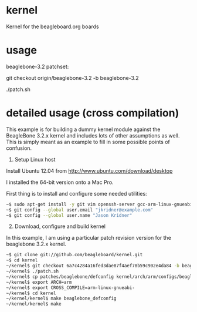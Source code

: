kernel
======

Kernel for the beagleboard.org boards

usage
======

beaglebone-3.2 patchset:

git checkout origin/beaglebone-3.2 -b beaglebone-3.2

./patch.sh

detailed usage (cross compilation)
==============

This example is for building a dummy kernel module against the BeagleBone
3.2.x kernel and includes lots of other assumptions as well. This is simply
meant as an example to fill in some possible points of confusion.

1. Setup Linux host

 Install Ubuntu 12.04 from http://www.ubuntu.com/download/desktop

 I installed the 64-bit version onto a Mac Pro.

 First thing is to install and configure some needed utilities:

 ```bash
 ~$ sudo apt-get install -y git vim openssh-server gcc-arm-linux-gnueabi
 ~$ git config --global user.email "jkridner@example.com"
 ~$ git config --global user.name "Jason Kridner"
 ```

2. Download, configure and build kernel

 In this example, I am using a particular patch revision version for the
 beaglebone 3.2.x kernel.

 ```bash
 ~$ git clone git://github.com/beagleboard/kernel.git
 ~$ cd kernel
 ~/kernel$ git checkout 6a7c4284a16fed3dae87f4aef78b59c902e4da84 -b beaglebone-3.2
 ~/kernel$ ./patch.sh
 ~/kernel$ cp patches/beaglebone/defconfig kernel/arch/arm/configs/beaglebone_defconfig
 ~/kernel$ export ARCH=arm
 ~/kernel$ export CROSS_COMPILE=arm-linux-gnueabi-
 ~/kernel$ cd kernel
 ~/kernel/kernel$ make beaglebone_defconfig
 ~/kernel/kernel$ make
 ```

